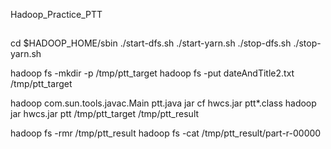 Hadoop_Practice_PTT


##
cd $HADOOP_HOME/sbin
./start-dfs.sh
./start-yarn.sh
./stop-dfs.sh
./stop-yarn.sh

hadoop fs -mkdir -p /tmp/ptt_target
hadoop fs -put dateAndTitle2.txt /tmp/ptt_target

hadoop com.sun.tools.javac.Main ptt.java
jar cf hwcs.jar ptt*.class
hadoop jar hwcs.jar ptt  /tmp/ptt_target /tmp/ptt_result


hadoop fs -rmr /tmp/ptt_result
hadoop fs -cat /tmp/ptt_result/part-r-00000